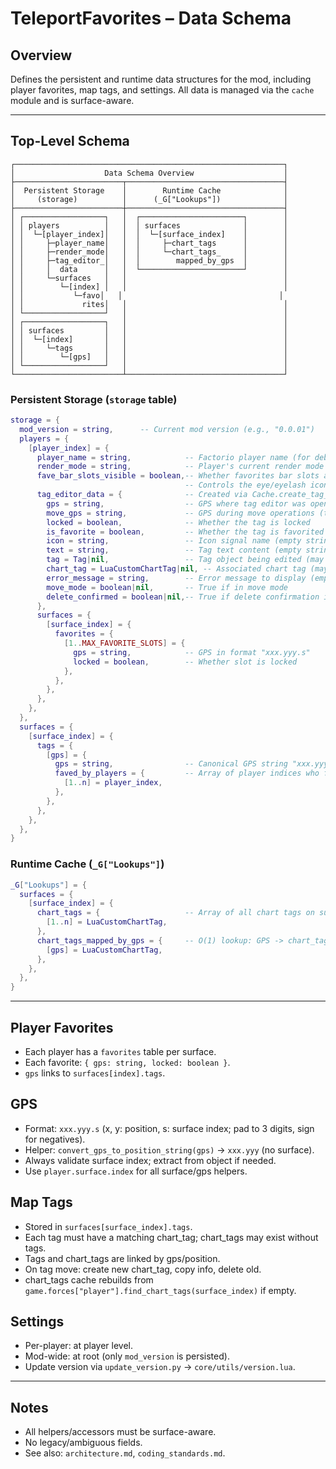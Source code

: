 # TeleportFavorites – Data Schema

## Overview
Defines the persistent and runtime data structures for the mod, including player favorites, map tags, and settings. All data is managed via the `cache` module and is surface-aware.

---

## Top-Level Schema

```
┌────────────────────────────────────────────────────────────┐
│                    Data Schema Overview                    │
├────────────────────────┬───────────────────────────────────┤
│  Persistent Storage    │        Runtime Cache              │
│     (storage)          │      (_G["Lookups"])              │
├────────────────────────┼───────────────────────────────────┤
│ ┌──────────────────┐   │  ┌───────────────────────┐        │
│ │ players          │   │  │ surfaces              │        │
│ │  └─[player_index]│   │  │  └─[surface_index]    │        │
│ │     ├─player_name│   │  │     ├─chart_tags      │        │
│ │     ├─render_mode│   │  │     └─chart_tags_     │        │
│ │     ├─tag_editor_│   │  │        mapped_by_gps  │        │
│ │     │  data      │   │  └───────────────────────┘        │
│ │     └─surfaces   │   │                                   │
│ │        └─[index] │   │                                   │
│ │           └─favo│   │                                   │
│ │             rites│   │                                   │
│ └──────────────────┘   │                                   │
│ ┌──────────────────┐   │                                   │
│ │ surfaces         │   │                                   │
│ │  └─[index]       │   │                                   │
│ │     └─tags       │   │                                   │
│ │        └─[gps]   │   │                                   │
│ └──────────────────┘   │                                   │
└────────────────────────┴───────────────────────────────────┘
```

### Persistent Storage (`storage` table)
```lua
storage = {
  mod_version = string,      -- Current mod version (e.g., "0.0.01")
  players = {
    [player_index] = {
      player_name = string,            -- Factorio player name (for debugging)
      render_mode = string,            -- Player's current render mode
      fave_bar_slots_visible = boolean,-- Whether favorites bar slots are visible (true = visible, false = hidden)
                                       -- Controls the eye/eyelash icon: eyelash when visible, eye when hidden
      tag_editor_data = {              -- Created via Cache.create_tag_editor_data()
        gps = string,                  -- GPS where tag editor was opened
        move_gps = string,             -- GPS during move operations (temporary)
        locked = boolean,              -- Whether the tag is locked
        is_favorite = boolean,         -- Whether the tag is favorited (pending state)
        icon = string,                 -- Icon signal name (empty string if none)
        text = string,                 -- Tag text content (empty string if none)
        tag = Tag|nil,                 -- Tag object being edited (may be nil)
        chart_tag = LuaCustomChartTag|nil, -- Associated chart tag (may be nil)
        error_message = string,        -- Error message to display (empty string if none)
        move_mode = boolean|nil,       -- True if in move mode
        delete_confirmed = boolean|nil,-- True if delete confirmation is active
      },
      surfaces = {
        [surface_index] = {
          favorites = {
            [1..MAX_FAVORITE_SLOTS] = {
              gps = string,            -- GPS in format "xxx.yyy.s"
              locked = boolean,        -- Whether slot is locked
            },
          },
        },
      },
    },
  },
  surfaces = {
    [surface_index] = {
      tags = {
        [gps] = {
          gps = string,                -- Canonical GPS string "xxx.yyy.s"
          faved_by_players = {         -- Array of player indices who favorited this
            [1..n] = player_index,
          },
        },
      },
    },
  },
}
```

### Runtime Cache (`_G["Lookups"]`)
```lua
_G["Lookups"] = {
  surfaces = {
    [surface_index] = {
      chart_tags = {                   -- Array of all chart tags on surface
        [1..n] = LuaCustomChartTag,
      },
      chart_tags_mapped_by_gps = {     -- O(1) lookup: GPS -> chart_tag
        [gps] = LuaCustomChartTag,
      },
    },
  },
}
```

---

## Player Favorites
- Each player has a `favorites` table per surface.
- Each favorite: `{ gps: string, locked: boolean }`.
- `gps` links to `surfaces[index].tags`.

## GPS
- Format: `xxx.yyy.s` (x, y: position, s: surface index; pad to 3 digits, sign for negatives).
- Helper: `convert_gps_to_position_string(gps)` → `xxx.yyy` (no surface).
- Always validate surface index; extract from object if needed.
- Use `player.surface.index` for all surface/gps helpers.

## Map Tags
- Stored in `surfaces[surface_index].tags`.
- Each tag must have a matching chart_tag; chart_tags may exist without tags.
- Tags and chart_tags are linked by gps/position.
- On tag move: create new chart_tag, copy info, delete old.
- chart_tags cache rebuilds from `game.forces["player"].find_chart_tags(surface_index)` if empty.

## Settings
- Per-player: at player level.
- Mod-wide: at root (only `mod_version` is persisted).
- Update version via `update_version.py` → `core/utils/version.lua`.

---

## Notes
- All helpers/accessors must be surface-aware.
- No legacy/ambiguous fields.
- See also: `architecture.md`, `coding_standards.md`.
